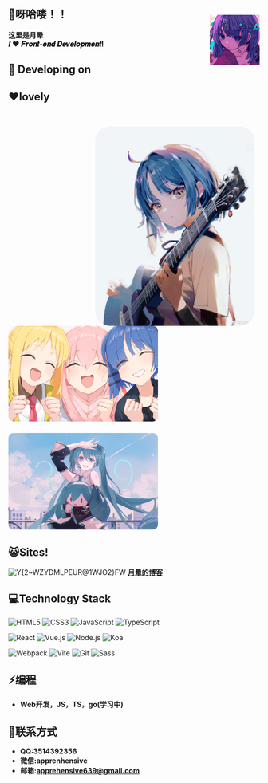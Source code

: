 ## 👋呀哈喽！！ 

**这里是月晕** <img align="right" src="aveter.png" style="height:100px;margin-top:-30px;" alt="suki" title="suki"  />   
**𝑰 ❤️ 𝑭𝒓𝒐𝒏𝒕-𝒆𝒏𝒅 𝑫𝒆𝒗𝒆𝒍𝒐𝒑𝒎𝒆𝒏𝒕!**
## 🔭 Developing on

## ❤️lovely
<img align="right" src="liang.jpg" style="height:400px;margin-top:30px;border-radius:30px;margin-right:10px" alt="suki" title="suki"  />
<img src="yaogun.jpg" style="width:300px;margin-top:0px;border-radius:10px;margin-right:10px" alt="suki" title="suki"  />
<img src="sukisuki.png" style="width:300px;margin-top:20px;border-radius:10px;margin-right:10px" alt="suki" title="suki"  />

## 😺Sites!
 ![Y{2~WZYDMLPEUR@1WJO2}FW](https://github.com/apprehen/apprehen/assets/102287074/2777e8a7-42b6-4afd-bcaf-3e1769125bb9)  **[月晕的博客](https://blog.yueyun.site)**

## 💻Technology Stack
![HTML5](https://img.shields.io/badge/-HTML5-%23E44D27?style=flat-square&logo=html5&logoColor=ffffff)
![CSS3](https://img.shields.io/badge/-CSS3-%231572B6?style=flat-square&logo=css3)
![JavaScript](https://img.shields.io/badge/-JavaScript-%23F7DF1C?style=flat-square&logo=javascript&logoColor=000000&labelColor=%23F7DF1C&color=%23FFCE5A)
![TypeScript](https://img.shields.io/badge/-TypeScript-007ACC?style=flat-square&logo=typescript&logoColor=white)

![React](https://img.shields.io/badge/-React-%23282C34?style=flat-square&logo=react)
![Vue.js](https://img.shields.io/badge/-Vue.js-%232c3e50?style=flat-square&logo=vuedotjs)
![Node.js](https://img.shields.io/badge/-Node.js-%234d5e30?style=flat-square&logo=Node.js)
![Koa](https://img.shields.io/badge/-Koa-%232c3e50?style=flat-square&logo=Koa)

![Webpack](https://img.shields.io/badge/-Webpack-%232C3A42?style=flat-square&logo=webpack)
![Vite](https://img.shields.io/badge/-Vite-%2300C7B7?style=flat-square&logo=Vite)
![Git](https://img.shields.io/badge/-Git-%23F05032?style=flat-square&logo=git&logoColor=%23ffffff)
![Sass](https://img.shields.io/badge/-Sass-%23CC6699?style=flat-square&logo=sass&logoColor=ffffff)

## ⚡编程
- **Web开发，JS，TS，go(学习中)**  

## 💬联系方式
- **QQ:3514392356**  
- **微信:apprenhensive**  
- **邮箱:apprehensive639@gmail.com** 
